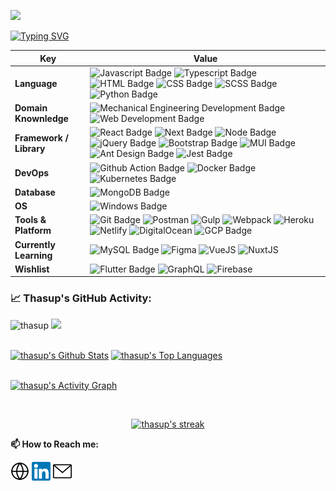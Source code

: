[![](https://www.dropbox.com/s/hprwdtoo7vs61vs/aurapan%20shop%20banner%201.jpg?raw=1)](https://www.aurapan.com/)
    
[![Typing SVG](https://readme-typing-svg.herokuapp.com?color=%2336BCF7&center=true&vCenter=true&width=800&lines=Hi+there+👋,+I+am+Thanachon+Supasatian;+Welcome+to+My+Profile!;A+Front-End+Engineer;A+Self-taught+Programmer;Always+Learning+New+Things)](https://git.io/typing-svg)

Key | Value
--- | --- 
**Language**  | ![Javascript Badge](https://img.shields.io/badge/-Javascript-F7DF1E?style=flat&logo=javascript&logoColor=black) ![Typescript Badge](https://img.shields.io/badge/-Typescript-3178C6?style=flat&logo=typescript&logoColor=white) ![HTML Badge](https://img.shields.io/badge/-HTML-E34F26?style=flat&logo=html5&logoColor=white) ![CSS Badge](https://img.shields.io/badge/-CSS-1572B6?style=flat&logo=css3&logoColor=white) ![SCSS Badge](https://img.shields.io/badge/-SCSS-CC6699?style=flat&logo=sass&logoColor=white) ![Python Badge](https://img.shields.io/badge/-Python-3776AB?style=flat&logo=Python&logoColor=white)
**Domain Knownledge**  | ![Mechanical Engineering Development Badge](https://img.shields.io/badge/-Mechanical%20Engineering-4C8CBF?style=flat&logoColor=white) ![Web Development Badge](https://img.shields.io/badge/-Web%20Development-FF6600?style=flat&logoColor=white)
**Framework / Library**  | ![React Badge](https://img.shields.io/badge/-ReactJS-20232a?style=flat&logo=React&logoColor=61DAFB) ![Next Badge](https://img.shields.io/badge/-NextJS-000000?style=flat&logo=nextdotjs&logoColor=white) ![Node Badge](https://img.shields.io/badge/-NodeJS-339933?style=flat&logo=nodedotjs&logoColor=white) ![jQuery Badge](https://img.shields.io/badge/-jQuery-0769AD?style=flat&logo=jquery&logoColor=white) ![Bootstrap Badge](https://img.shields.io/badge/-Bootstrap-7952B3?style=flat&logo=bootstrap&logoColor=white) ![MUI Badge](https://img.shields.io/badge/-MUI-007FFF?style=flat&logo=mui&logoColor=white) ![Ant Design Badge](https://img.shields.io/badge/-Ant_Design-0170FE?style=flat&logo=antdesign&logoColor=white) ![Jest Badge](https://img.shields.io/badge/-Jest-C21325?style=flat&logo=jest&logoColor=white)
**DevOps** | ![Github Action Badge](https://img.shields.io/badge/-Github_Action-181717?style=flat&logo=github&logoColor=white) ![Docker Badge](https://img.shields.io/badge/-Docker-2496ED?style=flat&logo=docker&logoColor=white) ![Kubernetes Badge](https://img.shields.io/badge/-Kubernetes-326CE5?style=flat&logo=kubernetes&logoColor=white)
**Database**  | ![MongoDB Badge](https://img.shields.io/badge/-MongoDB-033430?style=flat&logo=mongodb&logoColor=00ed64)
**OS**  | ![Windows Badge](https://img.shields.io/badge/-Windows-0078D6?style=flat&logo=windows&logoColor=white)
**Tools & Platform**  | ![Git Badge](https://img.shields.io/badge/Git-F9AB00?style=flat&logo=git&color=525252) ![Postman](https://img.shields.io/badge/Postman-FF6C37?style=flat&logo=postman&logoColor=white) ![Gulp](https://img.shields.io/badge/Gulp-CF4647?style=flat&logo=gulp&logoColor=white) ![Webpack](https://img.shields.io/badge/Webpack-2b3a42?style=flat&logo=webpack&logoColor=8DD6F9) ![Heroku](https://img.shields.io/badge/Heroku-430098?style=flat&logo=heroku&logoColor=white) ![Netlify](https://img.shields.io/badge/Netlify-151a1e?style=flat&logo=netlify&logoColor=00C7B7) ![DigitalOcean](https://img.shields.io/badge/DigitalOcean-0080FF?style=flat&logo=digitalocean&logoColor=white) ![GCP Badge](https://img.shields.io/badge/-Google_Cloud-4285F4?style=flat&logo=googlecloud&logoColor=white)
**Currently Learning**  | ![MySQL Badge](https://img.shields.io/badge/MySQL-4479A1?style=flat&logo=mysql&logoColor=white) ![Figma](https://img.shields.io/badge/Figma-F24E1E?style=flat&logo=figma&logoColor=white) ![VueJS](https://img.shields.io/badge/VueJS-213547?style=flat&logo=vuedotjs&logoColor=4FC08D) ![NuxtJS](https://img.shields.io/badge/NuxtJS-213547?style=flat&logo=nuxtdotjs&logoColor=00DC82)
**Wishlist**  | ![Flutter Badge](https://img.shields.io/badge/Flutter-2bb7f6?style=flat&logo=flutter&logoColor=white) ![GraphQL](https://img.shields.io/badge/GraphQL-E10098?style=flat&logo=graphql&logoColor=white) ![Firebase](https://img.shields.io/badge/Firebase-1a73e8?style=flat&logo=firebase&logoColor=FFCA28)

<!--   GitHub stats graph -->
### 📈 Thasup's GitHub Activity:
<img src="https://komarev.com/ghpvc/?username=thasup&label=Profile%20views&color=0e75b6&style=flat" alt="thasup" /> <a href="https://www.github.com/thasup" target="blank"><img src="https://img.shields.io/github/followers/thasup?label=Follow"></a> 

<br/>
    <a href="https://github.com/thasup"><img alt="thasup's Github Stats" src="https://github-readme-stats.vercel.app/api?username=thasup&show_icons=true&count_private=true&theme=react&hide_border=true&bg_color=0D1117" /></a>
  <a href="https://github.com/thasup"><img alt="thasup's Top Languages" src="https://github-readme-stats.vercel.app/api/top-langs/?username=thasup&langs_count=8&count_private=true&layout=compact&theme=react&hide_border=true&bg_color=0D1117" /></a>

<br/>
<br/>

<a href="https://github.com/thasup"><img alt="thasup's Activity Graph" src="https://activity-graph.herokuapp.com/graph?username=thasup&bg_color=0D1117&color=5BCDEC&line=5BCDEC&point=FFFFFF&hide_border=true" /></a>

<br/>

<p align="center">
    <a href="https://github.com/thasup">
        <img title="🔥 Get streak stats for your profile at git.io/streak-stats" alt="thasup's streak" src="https://github-readme-streak-stats.herokuapp.com/?user=thasup&theme=black-ice&hide_border=true&stroke=0000&background=060A0CD0"/>
    </a>
</p>


**📫 How to Reach me:**
<p align="left">
<a href="https://thanachon.me/" target="blank"><img align="center" src="./assets/globe-svgrepo-com.svg" alt="thanachon website" height="30" width="30" /></a>
<a href="https://www.linkedin.com/in/thanachon-supasatian-278292159/" target="blank"><img align="center" src="./assets/linkedin-svgrepo-com.svg" alt="linkedin" height="30" width="30" /></a>
<a href="mailto:thanachonfirst@hotmail.com" target="blank"><img align="center" src="./assets/mail-svgrepo-com.svg" alt="hotmail" height="30" width="30" /></a>
</p>

